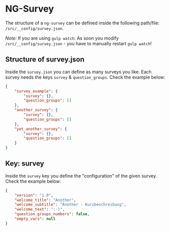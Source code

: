 # NG-Survey

The structure of a `ng-survey` can be defined inside the following path/file: `/src/__config/survey.json`.

*Note:*  If you are using `gulp watch`:  As soon you modify `/src/__config/survey.json` - you have to manually restart `gulp watch`!


## Structure of survey.json

Inside the `survey.json` you can define as many surveys you like. Each survey needs the keys `survey` & `question_groups`.  Check the example below:  

```JSON
{
    "survey_example": {
        "survey": {},
        "question_groups": []
    },
    "another_survey": {
        "survey": {},
        "question_groups": []
    },
    "yet_another_survey": {
        "survey": {},
        "question_groups": []
    }
}
```

## Key: survey 

Inside the `survey` key you define the "configuration" of the given survey. Check the example below: 

```JSON 
{
    "version": "1.0",
    "welcome_title": "Another",
    "welcome_subtitle": "Another - Kurzbeschreibung",
    "welcome_text": ":-)",
    "question_groups_numbers": false,
    "empty_vars": null
}
```